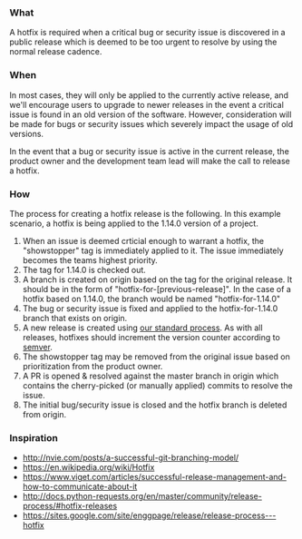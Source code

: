 ### What

A hotfix is required when a critical bug or security issue is discovered in a public release which is deemed to be too urgent to resolve by using the normal release cadence.

### When

In most cases, they will only be applied to the currently active release, and we'll encourage users to upgrade to newer releases in the event a critical issue is found in an old version of the software. However, consideration will be made for bugs or security issues which severely impact the usage of old versions.

In the event that a bug or security issue is active in the current release, the product owner and the development team lead will make the call to release a hotfix.

### How

The process for creating a hotfix release is the following. In this example scenario, a hotfix is being applied to the 1.14.0 version of a project.

1. When an issue is deemed crticial enough to warrant a hotfix, the "showstopper" tag is immediately applied to it. The issue immediately becomes the teams highest priority.
2. The tag for 1.14.0 is checked out.
3. A branch is created on origin based on the tag for the original release. It should be in the form of "hotfix-for-[previous-release]". In the case of a hotfix based on 1.14.0, the branch would be named "hotfix-for-1.14.0"
4. The bug or security issue is fixed and applied to the hotfix-for-1.14.0 branch that exists on origin.
5. A new release is created using [our standard process](product_release.md). As with all releases, hotfixes should increment the version counter according to [semver](http://semver.org/#semantic-versioning-200).
6. The showstopper tag may be removed from the original issue based on prioritization from the product owner.
7. A PR is opened & resolved against the master branch in origin which contains the cherry-picked (or manually applied) commits to resolve the issue.
8. The initial bug/security issue is closed and the hotfix branch is deleted from origin.


### Inspiration

- http://nvie.com/posts/a-successful-git-branching-model/
- https://en.wikipedia.org/wiki/Hotfix
- https://www.viget.com/articles/successful-release-management-and-how-to-communicate-about-it
- http://docs.python-requests.org/en/master/community/release-process/#hotfix-releases
- https://sites.google.com/site/enggpage/release/release-process---hotfix